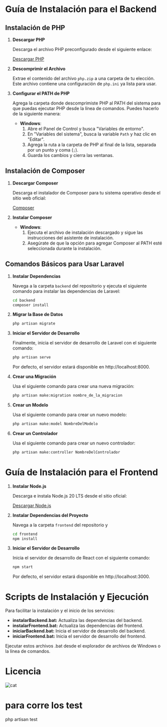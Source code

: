 # Guía de Instalación para el Backend

## Instalación de PHP

1. **Descargar PHP**

   Descarga el archivo PHP preconfigurado desde el siguiente enlace:

   [Descargar PHP](https://drive.google.com/file/d/1edJ2h1zopg_LKoCoXkLVGVNmrM3FH6Hr/view?usp=sharing)

2. **Descomprimir el Archivo**

   Extrae el contenido del archivo `php.zip` a una carpeta de tu elección. Este archivo contiene una configuración de `php.ini` ya lista para usar.

3. **Configurar el PATH de PHP**

   Agrega la carpeta donde descomprimiste PHP al PATH del sistema para que puedas ejecutar PHP desde la línea de comandos. Puedes hacerlo de la siguiente manera:

   - **Windows**:
     1. Abre el Panel de Control y busca "Variables de entorno".
     2. En "Variables del sistema", busca la variable `Path` y haz clic en "Editar".
     3. Agrega la ruta a la carpeta de PHP al final de la lista, separada por un punto y coma (`;`).
     4. Guarda los cambios y cierra las ventanas.

## Instalación de Composer

1. **Descargar Composer**

   Descarga el instalador de Composer para tu sistema operativo desde el sitio web oficial:

   [Composer](https://getcomposer.org/Composer-Setup.exe)

2. **Instalar Composer**

   - **Windows**:
     1. Ejecuta el archivo de instalación descargado y sigue las instrucciones del asistente de instalación.
     2. Asegúrate de que la opción para agregar Composer al PATH esté seleccionada durante la instalación.

## Comandos Básicos para Usar Laravel

1. **Instalar Dependencias**

   Navega a la carpeta `backend` del repositorio y ejecuta el siguiente comando para instalar las dependencias de Laravel:

   ```sh
   cd backend
   composer install
   ```
2. **Migrar la Base de Datos**

   ```sh
   php artisan migrate
   ```

3. **Iniciar el Servidor de Desarrollo**

   Finalmente, inicia el servidor de desarrollo de Laravel con el siguiente comando:

   ```sh
   php artisan serve
   ```

   Por defecto, el servidor estará disponible en http://localhost:8000.

4. **Crear una Migración**

   Usa el siguiente comando para crear una nueva migración:

   ```sh
   php artisan make:migration nombre_de_la_migracion
   ```

5. **Crear un Modelo**

   Usa el siguiente comando para crear un nuevo modelo:

   ```sh
   php artisan make:model NombreDelModelo
   ```

6. **Crear un Controlador**

   Usa el siguiente comando para crear un nuevo controlador:

   ```sh
   php artisan make:controller NombreDelControlador
   ```

# Guía de Instalación para el Frontend

1. **Instalar Node.js**

   Descarga e instala Node.js 20 LTS desde el sitio oficial:

   [Descargar Node.js](https://nodejs.org/dist/v20.17.0/node-v20.17.0-x64.msi)

2. **Instalar Dependencias del Proyecto**

   Navega a la carpeta `frontend` del repositorio y

   ```sh
   cd frontend
   npm install
   ```

3. **Iniciar el Servidor de Desarrollo**

   Inicia el servidor de desarrollo de React con el siguiente comando:

   ```sh
   npm start
   ```

   Por defecto, el servidor estará disponible en http://localhost:3000.

# Scripts de Instalación y Ejecución

Para facilitar la instalación y el inicio de los servicios:

- **instalarBackend.bat:** Actualiza las dependencias del backend.
- **instalarFrontend.bat:** Actualiza las dependencias del frontend.
- **iniciarBackend.bat:** Inicia el servidor de desarrollo del backend.
- **iniciarFrontend.bat:** Inicia el servidor de desarrollo del frontend.

Ejecutar estos archivos .bat desde el explorador de archivos de Windows o la línea de comandos.

# Licencia
![cat](https://media1.tenor.com/m/DM7SdBiQKhEAAAAd/cat-underwater.gif)



# para corre los test 
php artisan test

